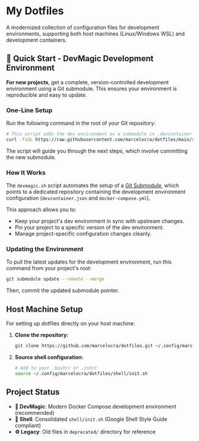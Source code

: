 # My Dotfiles

A modernized collection of configuration files for development environments, supporting both host machines (Linux/Windows WSL) and development containers.

## 🚀 Quick Start - DevMagic Development Environment

**For new projects**, get a complete, version-controlled development environment using a Git submodule. This ensures your environment is reproducible and easy to update.

### One-Line Setup

Run the following command in the root of your Git repository:

```bash
# This script adds the dev environment as a submodule in .devcontainer
curl -fsSL https://raw.githubusercontent.com/marcelocra/dotfiles/main/setup/devmagic.sh | bash
```

The script will guide you through the next steps, which involve committing the new submodule.

### How It Works

The `devmagic.sh` script automates the setup of a [Git Submodule](https://git-scm.com/book/en/v2/Git-Tools-Submodules), which points to a dedicated repository containing the development environment configuration (`devcontainer.json` and `docker-compose.yml`).

This approach allows you to:
- Keep your project's dev environment in sync with upstream changes.
- Pin your project to a specific version of the dev environment.
- Manage project-specific configuration changes cleanly.

### Updating the Environment

To pull the latest updates for the development environment, run this command from your project's root:

```bash
git submodule update --remote --merge
```

Then, commit the updated submodule pointer.

## Host Machine Setup

For setting up dotfiles directly on your host machine:

1. **Clone the repository:**

   ```sh
   git clone https://github.com/marcelocra/dotfiles.git ~/.config/marcelocra/dotfiles
   ```

2. **Source shell configuration:**
   ```sh
   # Add to your .bashrc or .zshrc
   source ~/.config/marcelocra/dotfiles/shell/init.sh
   ```

## Project Status

- **🚀 DevMagic**: Modern Docker Compose development environment (recommended)
- **🐚 Shell**: Consolidated `shell/init.sh` (Google Shell Style Guide compliant)
- **⚙️ Legacy**: Old files in `deprecated/` directory for reference